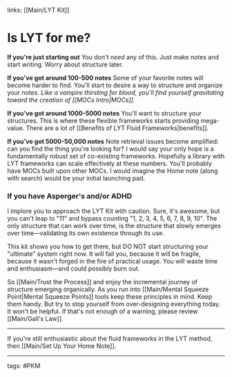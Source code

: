 links: [[Main/LYT Kit]]
# Is LYT for me?

**If you're just starting out**
You don't *need* any of this. Just make notes and start writing. Worry about structure later.

**If you've got around 100-500 notes**
Some of your favorite notes will become harder to find. You'll start to desire a way to structure and organize your notes. *Like a vampire thirsting for blood, you'll find yourself gravitating toward the creation of [[MOCs Intro|MOCs]].*

**If you've got around 1000-5000 notes**
You'll want to structure your structures. This is where these flexible frameworks starts providing mega-value. There are a lot of [[Benefits of LYT Fluid Frameworks|benefits]].

**If you've got 5000-50,000 notes**
Note retrieval issues become amplified: can you find the thing you're looking for? I would say your only hope is a fundamentally robust set of co-existing frameworks. Hopefully a library with LYT frameworks can scale effectively at these numbers. You'll probably have MOCs built upon other MOCs. I would imagine the Home note (along with search) would be your initial launching pad.

### If you have Asperger's and/or ADHD
I implore you to approach the LYT Kit with caution. Sure, it's awesome, but you can't leap to "11" and bypass counting "1, 2, 3, 4, 5, 6, 7, 8, 9, 10". The only structure that can work over time, is the structure that slowly emerges over time—validating its own existence through its use. 

This kit shows you how to get there, but DO NOT start structuring your "ultimate" system right now. It will fail you, because it will be fragile, because it wasn't forged in the fire of practical usage. You will waste time and enthusiasm—and could possibly burn out. 

So [[Main/Trust the Process]] and enjoy the incremental journey of structure emerging organically. As you run into [[Main/Mental Squeeze Point|Mental Squeeze Points]] tools keep these principles in mind. Keep them handy. But try to stop yourself from over-designing everything today. It won't be helpful. If that's not enough of a warning, please review [[Main/Gall's Law]].

---
If you're still enthusiastic about the fluid frameworks in the LYT method, then [[Main/Set Up Your Home Note]].

---
tags: #PKM